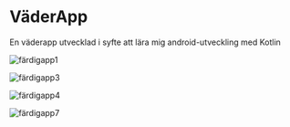 # VäderApp
En väderapp utvecklad i syfte att lära mig android-utveckling med Kotlin

![färdigapp1](https://user-images.githubusercontent.com/81683789/171465370-f175caef-846b-427f-9a43-bd748243f61c.png)

![färdigapp3](https://user-images.githubusercontent.com/81683789/171465449-2a88a478-bc53-4c88-80f5-47e0716e2770.png)

![färdigapp4](https://user-images.githubusercontent.com/81683789/171465482-a3c43dbe-0963-438a-aed3-6e1842b63f8e.png)

![färdigapp7](https://user-images.githubusercontent.com/81683789/171465744-f4c7cff7-0a63-45fe-acdc-3713bf31c117.png)
